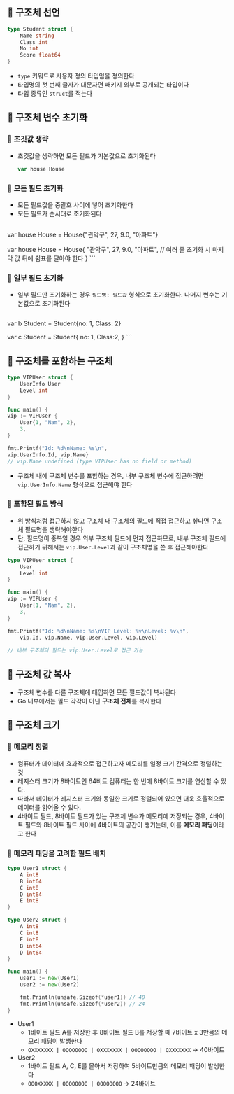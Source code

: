 ## 🎯 구조체 선언
```go
type Student struct {
	Name string
	Class int
	No int
	Score float64
}
```
- `type` 키워드로 사용자 정의 타입임을 정의한다
- 타입명의 첫 번째 글자가 대문자면 패키지 외부로 공개되는 타입이다
- 타입 종류인 `struct`를 적는다

## 🎯 구조체 변수 초기화
### 📌 초깃값 생략
- 초깃값을 생략하면 모든 필드가 기본값으로 초기화된다
	```go
	var house House
	```
### 📌 모든 필드 초기화
- 모든 필드값을 중괄호 사이에 넣어 초기화한다
- 모든 필드가 순서대로 초기화된다
	```go
var house House = House{"관악구", 27, 9.0, "아파트"}

var house House = House{
	"관악구", 
	27, 
	9.0, 
	"아파트", // 여러 줄 초기화 시 마지막 값 뒤에 쉼표를 달아야 한다
}
	```
### 📌 일부 필드 초기화
- 일부 필드만 초기화하는 경우 `필드명: 필드값` 형식으로 초기화한다. 나머지 변수는 기본값으로 초기화된다
	```go
var b Student = Student{no: 1, Class: 2}

var c Student = Student{
	no: 1,
	Class:2,
}
	```

## 🎯 구조체를 포함하는 구조체
```go
type VIPUser struct {
	UserInfo User
	Level int
}

func main() {
vip := VIPUser {
	User{1, "Nam", 2},
	3,
}

fmt.Printf("Id: %d\nName: %s\n",
vip.UserInfo.Id, vip.Name}
// vip.Name undefined (type VIPUser has no field or method)
```
- 구조체 내에 구조체 변수를 포함하는 경우, 내부 구조체 변수에 접근하려면 `vip.UserInfo.Name` 형식으로 접근해야 한다

### 📌 포함된 필드 방식
- 위 방식처럼 접근하지 않고 구조체 내 구조체의 필드에 직접 접근하고 싶다면 구조체 필드명을 생략해야한다
- 단, 필드명이 중복일 경우 외부 구조체 필드에 먼저 접근하므로, 내부 구조체 필드에 접근하기 위해서는 `vip.User.Level`과 같이 구조체명을 쓴 후 접근해야한다
```go
type VIPUser struct {
	User
	Level int
}

func main() {
vip := VIPUser {
	User{1, "Nam", 2},
	3,
}

fmt.Printf("Id: %d\nName: %s\nVIP Level: %v\nLevel: %v\n",
	vip.Id, vip.Name, vip.User.Level, vip.Level)
	
// 내부 구조체의 필드는 vip.User.Level로 접근 가능
```

## 🎯 구조체 값 복사
- 구조체 변수를 다른 구조체에 대입하면 모든 필드값이 복사된다
- Go 내부에서는 필드 각각이 아닌 **구조체 전체**를 복사한다

## 🎯 구조체 크기
### 📌 메모리 정렬
- 컴퓨터가 데이터에 효과적으로 접근하고자 메모리를 일정 크기 간격으로 정렬하는 것
- 레지스터 크기가 8바이트인 64비트 컴퓨터는 한 번에 8바이트 크기를 연산할 수 있다.
- 따라서 데이터가 레지스터 크기와 동일한 크기로 정렬되어 있으면 더욱 효율적으로 데이터를 읽어올 수 있다.
- 4바이트 필드, 8바이트 필드가 있는 구조체 변수가 메모리에 저장되는 경우, 4바이트 필드와 8바이트 필드 사이에 4바이트의 공간이 생기는데, 이를 **메모리 패딩**이라고 한다

### 📌 메모리 패딩을 고려한 필드 배치
```go
type User1 struct {
	A int8
	B int64
	C int8
	D int64
	E int8
}

type User2 struct {
	A int8
	C int8
	E int8
	B int64
	D int64
}

func main() {
	user1 := new(User1)
	user2 := new(User2)

	fmt.Println(unsafe.Sizeof(*user1)) // 40
	fmt.Println(unsafe.Sizeof(*user2)) // 24
}
```
- User1
	- 1바이트 필드 A를 저장한 후 8바이트 필드 B를 저장할 때 7바이트 x 3만큼의 메모리 패딩이 발생한다
	- `OXXXXXXX | OOOOOOOO | OXXXXXXX | OOOOOOOO | OXXXXXXX` → 40바이트
- User2
	- 1바이트 필드 A, C, E를 몰아서 저장하여 5바이트만큼의 메모리 패딩이 발생한다
	- `OOOXXXXX | OOOOOOOO | OOOOOOOO` → 24바이트

